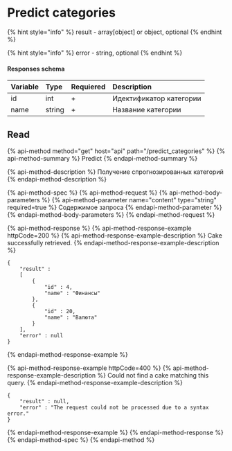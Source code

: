 # Predict categories

{% hint style="info" %}
result - array\[object\] or object, optional
{% endhint %}

{% hint style="info" %}
error - string, optional
{% endhint %}

#### Responses schema

| Variable | Type | Requiered | Description |
| :--- | :--- | :--- | :--- |
| id | int | + | Идектификатор категории |
| name | string | + | Название категории |

## Read

{% api-method method="get" host="api" path="/predict\_categories" %}
{% api-method-summary %}
Predict
{% endapi-method-summary %}

{% api-method-description %}
Получение спрогнозированных категорий
{% endapi-method-description %}

{% api-method-spec %}
{% api-method-request %}
{% api-method-body-parameters %}
{% api-method-parameter name="content" type="string" required=true %}
Содержимое запроса
{% endapi-method-parameter %}
{% endapi-method-body-parameters %}
{% endapi-method-request %}

{% api-method-response %}
{% api-method-response-example httpCode=200 %}
{% api-method-response-example-description %}
Cake successfully retrieved.
{% endapi-method-response-example-description %}

```
{
    "result" : 
    [
        {
            "id" : 4,
            "name" : "Финансы" 
        },
        {
            "id" : 20,
            "name" : "Валюта"
        }
    ],
    "error" : null
}
```
{% endapi-method-response-example %}

{% api-method-response-example httpCode=400 %}
{% api-method-response-example-description %}
Could not find a cake matching this query.
{% endapi-method-response-example-description %}

```
{
    "result" : null,
    "error" : "The request could not be processed due to a syntax error."
}
```
{% endapi-method-response-example %}
{% endapi-method-response %}
{% endapi-method-spec %}
{% endapi-method %}



